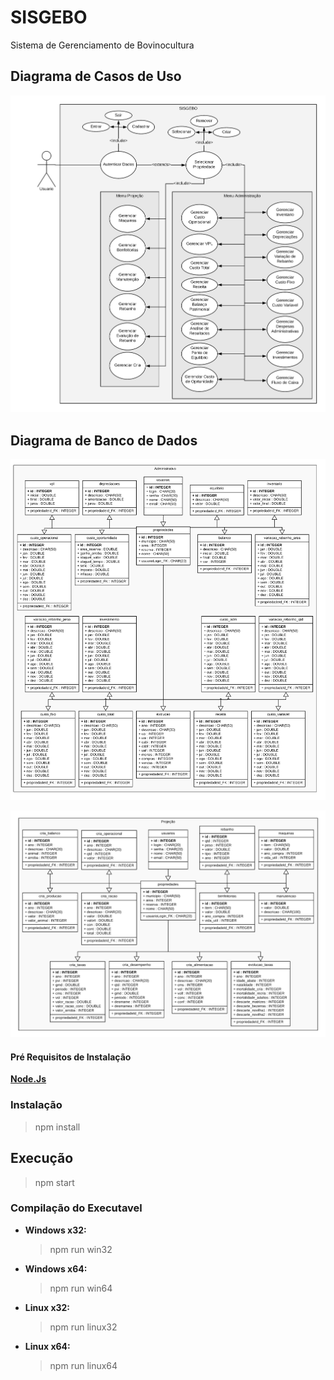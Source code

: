 # SISGEBO
Sistema de Gerenciamento de Bovinocultura

## Diagrama de Casos de Uso

![diagrama de casos de uso](https://github.com/elioadriao/SISGEBO/blob/master/docs/SISGEBO%20USE%20CASE.png?raw=true)

## Diagrama de Banco de Dados

![diagrama de banco de dados](https://github.com/elioadriao/SISGEBO/blob/master/docs/SISGEBO%20ER%20DIAGRAM%20A.png?raw=true)

![diagrama de banco de dados](https://github.com/elioadriao/SISGEBO/blob/master/docs/SISGEBO%20ER%20DIAGRAM%20B.png?raw=true)

#### Pré Requisitos de Instalação
**[Node.Js](https://nodejs.org/en/download/package-manager/)**

### Instalação
>npm install

## Execução
>npm start

### Compilação do Executavel

* **Windows x32:**
     >npm run win32 
* **Windows x64:**
    >npm run win64

* **Linux x32:**
    >npm run linux32

* **Linux x64:**
    >npm run linux64
